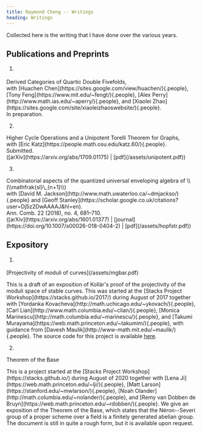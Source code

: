 ```yaml
---
title: Raymond Cheng -- Writings
heading: Writings
---
```


Collected here is the writing that I have done over the various years.

## Publications and Preprints

1. <div class="paper">
<div class="paper-title">Derived Categories of Quartic Double Fivefolds,</div>
<div class="coauthor">with [Huachen Chen](https://sites.google.com/view/huachen/){.people},
                           [Tony Feng](https://www.mit.edu/~fengt/){.people},
                           [Alex Perry](http://www.math.ias.edu/~aperry/){.people}, and
                           [Xiaolei Zhao](https://sites.google.com/site/xiaoleizhaoswebsite/){.people}.</div>
<div class="journal">In preparation.</div>
</div>

2. <div class="paper">
<div class="paper-title">Higher Cycle Operations and a Unipotent Torelli Theorem for Graphs,</div>
<div class="coauthor">with [Eric Katz](https://people.math.osu.edu/katz.60/){.people}.</div>
<div class="journal">Submitted.</div>
<div class="paper-links">([arXiv](https://arxiv.org/abs/1709.01175) | [pdf](/assets/unipotent.pdf))</div>
</div>

3. <div class="paper">
<div class="paper-title">Combinatorial aspects of the quantized universal enveloping algebra of \\(\\mathfrak{sl}\_{n+1}\\)</div>
<div class="coauthor">with [David M. Jackson](http://www.math.uwaterloo.ca/~dmjackso/){.people} and [Geoff Stanley](https://scholar.google.co.uk/citations?user=Dj5z2DwAAAAJ&hl=en).</div>
<div class="journal">Ann. Comb. 22 (2018), no. 4, 681–710.</div>
<div class="paper-links">([arXiv](https://arxiv.org/abs/1601.01377) | [journal](https://doi.org/10.1007/s00026-018-0404-2) | [pdf](/assets/hopfstr.pdf))</div>
</div>

## Expository

1. <div class="paper">
<div class="paper-title">[Projectivity of moduli of curves](/assets/mgbar.pdf)</a></div>
<p class="paper-description">
This is a draft of an exposition of Kollár's proof of the projectivity
of the moduli space of stable curves. This was started at the
[Stacks Project Workshop](https://stacks.github.io/2017/)
during August of 2017 together with
[Yordanka Kovacheva](http://math.uchicago.edu/~ykovach/){.people},
[Carl Lian](http://www.math.columbia.edu/~clian/){.people},
[Monica Marinescu](http://math.columbia.edu/~marinescu/){.people}, and
[Takumi Murayama](https://web.math.princeton.edu/~takumim/){.people},
with guidance from [Davesh Maulik](http://www-math.mit.edu/~maulik/){.people}.
The source code for this project is available
<a href="https://github.com/chngr/mgbar-proj">here</a>.
</div>

2. <div class="paper">
<div class="paper-title">Theorem of the Base</div>
<p class="paper-description">
This is a project started at the
[Stacks Project Workshop](https://stacks.github.io/) during August of 2020
together with
[Lena Ji](https://web.math.princeton.edu/~lji/){.people},
[Matt Larson](https://stanford.edu/~mwlarson/){.people},
[Noah Olander](http://math.columbia.edu/~nolander/){.people}, and
[Remy van Dobben de Bruyn](https://web.math.princeton.edu/~rdobben/){.people}.
We give an exposition of the Theorem of the Base, which states that the
Néron--Severi group of a proper scheme over a field is a finitely generated
abelian group. The document is still in quite a rough form, but it is available
upon request.
</div>
